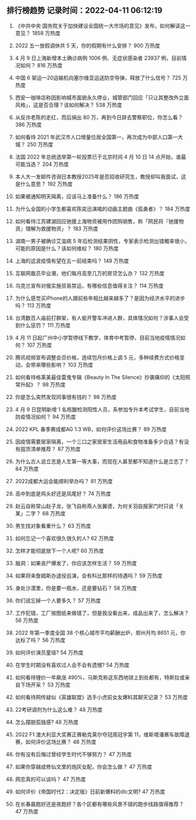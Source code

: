 
## 排行榜趋势 记录时间：2022-04-11 06:12:19
  
  1. 《中共中央 国务院关于加快建设全国统一大市场的意见》发布，如何解读这一意见？ 1858 万热度
    
  2. 2022 五一放假调休共 5 天，你的假期有什么安排？ 900 万热度
    
  3. 4 月 9 日上海新增本土确诊病例 1006 例、无症状感染者 23937 例，目前情况如何？ 816 万热度
    
  4. 中国 6 架运—20运输机向塞尔维亚运送防空导弹，释放了什么信号？ 725 万热度
    
  5. 西安一咖啡店称因影响城市面貌永久停业，城管部门回应「只让其整改外立面风格」，这是否合理？该如何解决？ 538 万热度
    
  6. 从反诈老陈的走红，而后捐出 80 万，再到今日辞去警察职位，你怎么看？ 386 万热度
    
  7. 如何看待 2021 年武汉市人口增量位居全国第一，再次成为中部人口第一大城？ 250 万热度
    
  8. 法国 2022 年总统选举第一轮投票已于北京时间 4 月 10 日 14 点开始，谁最可能当选？ 204 万热度
    
  9. 本人大一发邮件咨询日本教授2025年是否招收研究生，教授却叫我面试，这是什么意思？ 192 万热度
    
  10. 如果被通知明天隔离，应该马上准备什么？ 186 万热度
    
  11. 为什么全国的小学生都喜欢陈奕迅演唱的动画主题曲《孤勇者》？ 184 万热度
    
  12. 如何看待江苏建湖回应驰援上海物资被用作团购销售，称「网民将『驰援物资』理解为救援物资」？ 183 万热度
    
  13. 湖南一男子被确诊艾滋病 5 年后检测结果阴性，专家表示检测出错概率很小，可能的原因是什么？该如何维权？ 180 万热度
    
  14. 上海的这波疫情有望在五一前结束吗？ 149 万热度
    
  15. 互联网裁员毕业潮，他们每月高至几万的房贷怎么办？ 132 万热度
    
  16. 乌克兰宣布对俄实施贸易禁运，有哪些信息值得关注？ 114 万热度
    
  17. 为什么感觉买iPhone的人跟前些年相比越来越多了？是因为经济水平的进步吗？ 113 万热度
    
  18. 台湾数百人庙前打群架，有人偷开警车冲进人群，具体情况如何？涉事人会受到什么惩罚？ 111 万热度
    
  19. 4 月 11 日起广州中小学暂停线下教学，体育中考暂停，目前当地疫情情况如何？ 107 万热度
    
  20. 腾讯视频宣布调整会员价格，连续包月价格上调 5 元，多种续费方式价格变动，会带来哪些影响？ 103 万热度
    
  21. 如何看待格莱美最佳雷鬼专辑《Beauty In The Silence》抄袭痛仰的《太阳照常升起》？ 98 万热度
    
  22. 你是怎么突然发现同事很有钱的？ 98 万热度
    
  23. 4 月 9 日昆明新增 1 名核酸检测阳性人员，系参加专升本考试学生，目前当地防疫情况如何？ 94 万热度
    
  24. 2022 KPL 春季赛成都AG 1:3 WB，如何评价这场比赛？ 89 万热度
    
  25. 因疫情需要居家隔离，一个三口之家居家生活用品和食物准备多少合适？有没有囤货清单推荐？ 87 万热度
    
  26. 为什么古人说立志是人生第一等大事，而现在人甚至都不知道什么是立志了？ 84 万热度
    
  27. 2022成都大运会能顺利举办吗？ 81 万热度
    
  28. 高中到底是鸡头好还是凤尾好？ 74 万热度
    
  29. 赵云自称常山赵子龙，张飞自称燕人张翼德，为何关羽自报家门时只说「关某」二字？ 68 万热度
    
  30. 男生找对象看重什么？ 63 万热度
    
  31. 如何忘记一个喜欢很久很久的人? 62 万热度
    
  32. 怎样才能彻底放下一个人呢? 60 万热度
    
  33. 脑洞：如果丧尸爆发了，你应该怎样生活？ 59 万热度
    
  34. 如果将来詹姆斯办退役巡演，会有科比那样的待遇吗？ 59 万热度
    
  35. 身处沙漠里，你是要一瓶水，还是要钻石？ 58 万热度
    
  36. 你们说忘掉一个人要多久？ 57 万热度
    
  37. 工作犯错，工厂按图纸来做错了，但是我没看出来，成品出来了，怎么解决？ 56 万热度
    
  38. 2022 年第一季度全国 38 个核心城市平均薪酬出炉，郑州月均 8651 元，你达标了吗？ 56 万热度
    
  39. 如何评价演员童瑶? 54 万热度
    
  40. 在学生时期没有喜欢过人会不会有遗憾? 54 万热度
    
  41. 如何看待锂价一年飙涨 490%，马斯克称这东西地球上到处都有，特斯拉或亲自下场开采？ 53 万热度
    
  42. 如何看待网传疑似《英雄联盟》选手小虎前女友爆料其聊天记录？ 53 万热度
    
  43. 22考研调剂为什么这么难？ 48 万热度
    
  44. 怎么摆脱孤独感? 48 万热度
    
  45. 2022 F1 澳大利亚大奖赛正赛勒克莱尔夺冠周冠宇第 11，维斯塔潘赛车故障退赛，如何评价这场比赛？ 48 万热度
    
  46. 你有没有后悔过曾经学生时代不够努力？ 47 万热度
    
  47. 如果你穿越成修仙文里的炮灰女配，你会怎么做？ 47 万热度
    
  48. 网恋真的可以谈吗？ 47 万热度
    
  49. 如何评价《帝国时代2：决定版》日前新爆料的dlc文明? 47 万热度
    
  50. 在长春晨跑好还是夜跑好？各个区都有哪些风景不错的跑步线路值得推荐？ 47 万热度
    